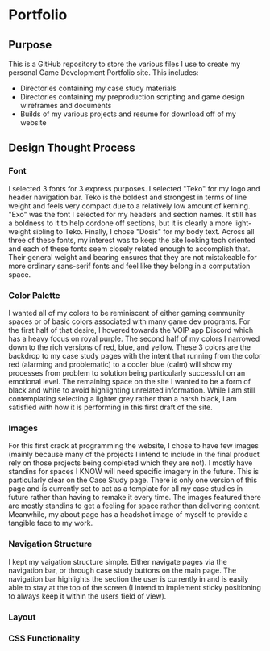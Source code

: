 # Portfolio
## Purpose
This is a GitHub repository to store the various files I use to create my personal Game Development Portfolio site. This includes:
* Directories containing my case study materials
* Directories containing my preproduction scripting and game design wireframes and documents
* Builds of my various projects and resume for download off of my website

## Design Thought Process
### Font
I selected 3 fonts for 3 express purposes. I selected "Teko" for my logo and header navigation bar. Teko is the boldest and strongest in terms of line weight and feels very compact due to a relatively low amount of kerning. "Exo" was the font I selected for my headers and section names. It still has a boldness to it to help cordone off sections, but it is clearly a more light-weight sibling to Teko. Finally, I chose "Dosis" for my body text. Across all three of these fonts, my  interest was to keep the site looking tech oriented and each of these fonts seem closely related enough to accomplish that. Their general weight and bearing ensures that they are not mistakeable for more ordinary sans-serif fonts and feel like they belong in a computation space.

### Color Palette
I wanted all  of my colors to be reminiscent of either gaming community spaces or of basic colors associated with many game dev programs. For the first half of that desire, I hovered towards the VOIP app Discord which has a heavy focus on royal purple. The second half of my colors I narrowed down to the rich versions of red, blue, and yellow. These 3 colors are the backdrop to my case study pages with the intent that running from the color red (alarming and problematic) to a cooler blue (calm) will show my processes from problem to solution being particularly successful on an emotional level. The remaining space on the site I wanted to be a form of black and white to avoid highlighting unrelated information. While I am still contemplating selecting a lighter grey rather than a harsh black, I am satisfied with how it is performing in this first draft of the site.

### Images
For this first crack at programming the website, I chose to have few images (mainly because many of the projects I intend to include in the final product rely on those projects being completed which they are not). I mostly have standins for spaces I KNOW will need specific imagery in the future. This is particularly clear on the Case Study page. There is only one version of this page and is currently set to act as a template for all my case studies in future rather than having to remake it every time. The images featured there are mostly standins to get a feeling for space rather than delivering content. Meanwhile, my about page has a headshot image of myself to provide a tangible face to my work.

### Navigation Structure
I kept my vaigation structure simple. Either navigate pages via the navigation bar, or through case study buttons on the main page. The navigation bar highlights the section the user is currently in and is easily able to stay at the top of the screen (I intend to implement sticky positioning to always keep it within the users field of view).

### Layout


### CSS Functionality

